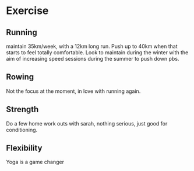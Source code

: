 # Exercise

## Running

maintain 35km/week, with a 12km long run. Push up to 40km when that starts to feel totally comfortable. Look to maintain during the winter with the aim of increasing speed sessions during the summer to push down pbs.

## Rowing 
Not the focus at the moment, in love with running again.

## Strength
Do a few home work outs with sarah, nothing serious, just good for conditioning.

## Flexibility
Yoga is a game changer
